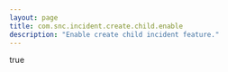 ```yaml
---
layout: page
title: com.snc.incident.create.child.enable
description: "Enable create child incident feature."
---
```

true